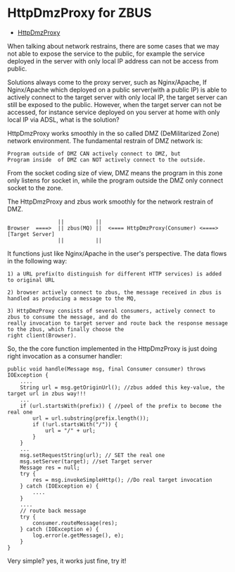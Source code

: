 # HttpDmzProxy for ZBUS

* [HttpDmzProxy]( http://git.oschina.net/rushmore/zbus/blob/master/src/main/java/org/zbus/proxy/HttpDmzProxy.java?dir=0&filepath=src%2Fmain%2Fjava%2Forg%2Fzbus%2Fproxy%2FHttpDmzProxy.java&oid=d21cab8096efcb6af2f2c0d936d93b6a5e163020&sha=eaa53da3a93d23bb8ef7293cd0411c90a0e7a2b0 "")

When talking about network restrains, there are some cases that we may not able to expose the service to the public, for example the service deployed in the server with only local IP address can not be access from public. 

Solutions always come to the proxy server, such as Nginx/Apache, If Nginx/Apache which deployed on a public server(with a public IP) is able to actively connect to the target server with only local IP, the target server can still be exposed to the public. However, when the target server can not be accessed, for instance service deployed on you server at home with only local IP via ADSL, what is the solution?

HttpDmzProxy works smoothly in the so called DMZ (DeMilitarized Zone) network environment. The fundamental restrain of DMZ network is:

	Program outside of DMZ CAN actively connect to DMZ, but 
	Program inside  of DMZ can NOT actively connect to the outside.

From the socket coding size of view, DMZ means the program in this zone only listens for socket in, while the program outside the DMZ only connect socket to the zone.


The HttpDmzProxy and zbus work smoothly for the network restrain of DMZ. 


	                ||          ||
	Browser  ====>  || zbus(MQ) ||  <==== HttpDmzProxy(Consumer) <====>[Target Server]
	                ||          ||

It functions just like Nginx/Apache in the user's perspective. The data flows in the following way:

	1) a URL prefix(to distinguish for different HTTP services) is added to original URL
	
	2) browser actively connect to zbus, the message received in zbus is handled as producing a message to the MQ,
	
	3) HttpDmzProxy consists of several consumers, actively connect to zbus to consume the message, and do the 
	really invocation to target server and route back the response message to the zbus, which finally choose the 
	right client(Browser).


So, the the core function implemented in the HttpDmzProxy is just doing right invocation as a consumer handler:

	
	public void handle(Message msg, final Consumer consumer) throws IOException {
		....
		String url = msg.getOriginUrl(); //zbus added this key-value, the target url in zbus way!!!
		...
		if (url.startsWith(prefix)) { //peel of the prefix to become the real one
			url = url.substring(prefix.length());
			if (!url.startsWith("/")) {
				url = "/" + url;
			}
		}
		...
		msg.setRequestString(url); // SET the real one
		msg.setServer(target); //set Target server 
		Message res = null;
		try {
			res = msg.invokeSimpleHttp(); //Do real target invocation
		} catch (IOException e) {
			....
		}
		....
		// route back message
		try {
			consumer.routeMessage(res);
		} catch (IOException e) {
			log.error(e.getMessage(), e);
		}
	}
 
 Very simple? yes, it works just fine, try it!